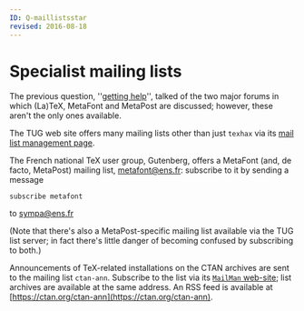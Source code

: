 ```yaml
---
ID: Q-maillistsstar
revised: 2016-08-18
---
```

# Specialist mailing lists

The previous question, ''[getting help](./FAQ-gethelp.html)'', talked of
the two major forums in which (La)TeX, MetaFont and MetaPost are
discussed; however, these aren't the only ones available.

The TUG web site offers many mailing lists other than just
`texhax` via its 
[mail list management page](http://tug.org/mailman/listinfo).

The French national TeX user group, Gutenberg, offers a MetaFont (and,
de facto, MetaPost) mailing list, <a href="mailto:metafont@ens.fr">metafont@ens.fr</a>: subscribe to
it by sending a message
```
subscribe metafont
```
to <a href="mailto:sympa@ens.fr">sympa@ens.fr</a>

(Note that there's also a MetaPost-specific mailing list available via the
TUG list server; in fact there's little danger of becoming confused
by subscribing to both.)

Announcements of TeX-related installations on the CTAN
archives are sent to the mailing list `ctan-ann`.  Subscribe
to the list via its [`MailMan`
web-site](https://lists.dante.de/mailman/listinfo/ctan-ann); list archives
are available at the same address.  An RSS feed is available at
[https://ctan.org/ctan-ann](https://ctan.org/ctan-ann).

